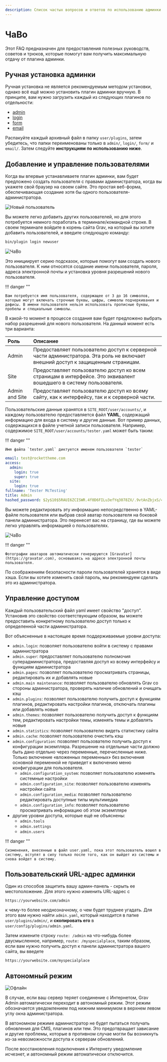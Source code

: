```yaml
---
description: Список частых вопросов и ответов по использованию админки Grav CMS.
---
```


# ЧаВо

Этот FAQ предназначен для предоставления полезных руководств, советов и трюков, которые помогут вам получить максимальную отдачу от плагина админки.

## Ручная установка админки

Ручная установка не является рекомендуемым методом установки, однако всё ещё можно установить плагин админки вручную. В принципе, вам нужно загрузить каждый из следующих плагинов по отдельности:

* [admin](https://github.com/getgrav/grav-plugin-admin/archive/master.zip)
* [login](https://github.com/getgrav/grav-plugin-login/archive/master.zip)
* [form](https://github.com/getgrav/grav-plugin-form/archive/master.zip)
* [email](https://github.com/getgrav/grav-plugin-email/archive/master.zip)

Распакуйте каждый архивный файл в папку `user/plugins`, затем убедитесь, что папки переименованы только в `admin/`, `login/`, `form/` и `email/`. Затем следуйте **инструкциям по использованию ниже**.

## Добавление и управление пользователями

Когда вы впервые устанавливаете плагин админки, вам будет предложено создать пользователя с правами администратора, когда вы укажете свой браузер на своем сайте. Это простая веб-форма, обеспечивающая создание хотя бы одного пользователя-администратора.

![Новый пользователь](../introduction/new-user.png)

Вы можете легко добавить других пользователей, но для этого потребуется немного поработать в терминале/командной строке. В своем терминале войдите в корень сайта Grav, на который вы хотите добавить пользователей, и введите следующую команду:

```bash
bin/plugin login newuser
```

![ЧаВо](faq_1.png)

Это инициирует серию подсказок, которые помогут вам создать нового пользователя. К ним относятся создание имени пользователя, пароля, адреса электронной почты и установка уровня разрешений нового пользователя.

!!! danger ""

	Вам потребуется имя пользователя, содержащее от 3 до 16 символов, которые могут включать строчные буквы, цифры, символы подчеркивания и дефисы. В имени пользователя нельзя использовать прописные буквы, пробелы и специальные символы.

В какой-то момент в процессе создания вам будет предложено выбрать набор разрешений для нового пользователя. На данный момент есть три варианта:


| Роль           | Описание                                                                                                                        |
| :-----         | :-----                                                                                                                          |
| Admin          | Предоставляет пользователю доступ к серверной части администратора. Эта роль не включает внешний доступ к защищенным страницам. |
| Site           | Предоставляет пользователю доступ ко всем страницам в интерфейсе. Это эквивалент вошедшего в систему пользователя.              |
| Admin and Site | Предоставляет пользователю доступ ко всему сайту, как к интерфейсу, так и к серверной части.                                    |


Пользовательские данные хранятся в `SITE_ROOT/user/accounts/`, и каждому пользователю предоставляется файл **YAML**, содержащий информацию для входа в систему и другие данные. Вот пример данных, содержащихся в файле учетной записи пользователя. Например, содержимое `SITE_ROOT/user/accounts/tester.yaml` может быть таким:

!!! danger ""

	Имя файла `tester.yaml` диктуется именем пользователя `tester`

```yaml
email: test@rockettheme.com
access:
  admin:
    login: true
    super: true
  site:
    login: true
fullname: 'Tester McTesting'
title: Admin
hashed_password: $2y$10$5RAUI6ZCISWR.4f0D6FILu3efYq3078ZX/.9vtAnZbjxS/4PXN/WW
```

Вы можете редактировать эту информацию непосредственно в YAML-файле пользователя или выбрав свой аватар пользователя на боковой панели администратора. Это перенесет вас на страницу, где вы можете легко управлять информацией о пользователях.

![ЧаВо](faq_2.png)

!!! danger ""

	Фотографии аватаров автоматически генерируются [Gravatar](https://gravatar.com), основываясь на адресе электронной почты пользователя.

По соображениям безопасности пароли пользователей хранятся в виде хэша. Если вы хотите изменить свой пароль, мы рекомендуем сделать это из администратора.

## Управление доступом

Каждый пользовательский файл yaml имеет свойство "доступ". Установив это свойство соответствующим образом, вы можете предоставить конкретному пользователю доступ только к определенной части администратора.

Вот объясненные в настоящее время поддерживаемые уровни доступа:

- `admin.login`: позволяет пользователю войти в систему с правами администратора
- `admin.super`: предоставляет пользователю полномочия суперадминистратора, предоставляя доступ ко всему интерфейсу и функциям администратора
- `admin.pages`: позволяет пользователю просматривать страницы, редактировать их и добавлять новые
- `admin.main maintenance`: позволяет пользователю обновлять Grav со стороны администратора, проверять наличие обновлений и очищать кэш
- `admin.plugins`: позволяет пользователю получить доступ к функциям плагинов, редактировать настройки плагинов, отключать плагины или добавлять новые
- `admin.themes`: позволяет пользователю получить доступ к функциям тем, редактировать настройки темы, изменять темы и добавлять новые
- `admin.statistics`: позволяет пользователю видеть статистику сайта
- `admin.cache`: позволяет пользователю очистить кэш
- `admin.configuration`: позволяет пользователю получить доступ к конфигурации экземпляра. Разрешение на отдельные части должно быть дано отдельно через переменные, перечисленные ниже. Только включение «вложенных переменных» без включения основной переменной не приведет к включению меню конфигурации для пользователя.
  - `admin.configuration_system`: позволяет пользователю изменять системные настройки
  - `admin.configuration_site`: позволяет пользователю изменять настройки сайта
  - `admin.configuration_media`: позволяет пользователю редактировать доступные типы мультимедиа
  - `admin.configuration_info`: позволяет пользователю просматривать информацию об этом экземпляре
- другие уровни доступа, которые ещё не объяснены:
  - `admin.tools`
  - `admin.settings`
  - `admin.users`

!!! danger ""

	Cизменения, внесенные в файл user.yaml, пока этот пользователь вошел в систему, вступят в силу только после того, как он выйдет из системы и снова войдет в систему.

## Пользовательский URL-адрес админки

Один из способов защитить вашу админ-панель - скрыть ее местоположение. Для этого нужно изменить URL-адрес с

```text
https://yourwebsite.com/admin
```

к чему-то более неоднозначному, о чем будет труднее угадать. Для этого вам нужно найти `admin.yaml`, который находится в папке `user/plugins/admin/`, и **скопировать его** в `user/config/plugins/admin.yaml`.

Затем измените строку `route: /admin` на что-нибудь более двусмысленное, например, `route: /myspecialplace`, таким образом, если вам нужно получить доступ к панели администратора вашего сайта, вы введете

```text
https://yourwebsite.com/myspecialplace
```

## Автономный режим

![Офлайн](offline.png)

В случае, если ваш сервер теряет соединение с Интернетом, Grav Admin автоматически переходит в автономный режим. Этот режим обозначается уведомлением под нижним минимумом в верхнем левом углу окна администратора.

В автономном режиме администратор не будет пытаться получать обновления для CMS, плагинов или тем. Это предотвращает зависание и другие проблемы, которые в противном случае могли бы возникнуть из-за невозможности доступа к серверам обновлений.

После восстановления подключения к Интернету уведомление исчезнет, ​​и автономный режим автоматически отключится.
